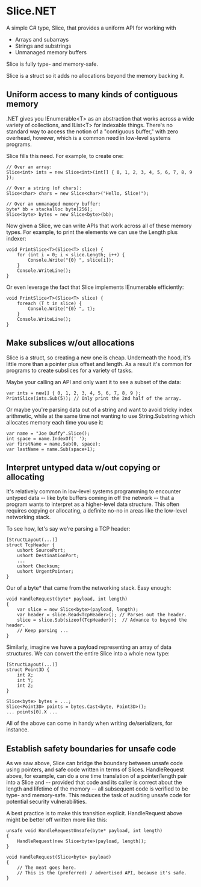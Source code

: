 # Slice.NET

A simple C# type, Slice, that provides a uniform API for working with

- Arrays and subarrays
- Strings and substrings
- Unmanaged memory buffers

Slice is fully type- and memory-safe.

Slice is a struct so it adds no allocations beyond the memory backing it.

## Uniform access to many kinds of contiguous memory

.NET gives you IEnumerable&lt;T&gt; as an abstraction that works across a wide
variety of collections, and IList&lt;T&gt; for indexable things.  There's no standard
way to access the notion of a "contiguous buffer," with zero overhead, however,
which is a common need in low-level systems programs.

Slice fills this need.  For example, to create one:

    // Over an array:
    Slice<int> ints = new Slice<int>(int[] { 0, 1, 2, 3, 4, 5, 6, 7, 8, 9 });

    // Over a string (of chars):
    Slice<char> chars = new Slice<char>("Hello, Slice!");

    // Over an unmanaged memory buffer:
    byte* bb = stackalloc byte[256];
    Slice<byte> bytes = new Slice<byte>(bb);

Now given a Slice, we can write APIs that work across all of these memory types.
For example, to print the elements we can use the Length plus indexer:

    void PrintSlice<T>(Slice<T> slice) {
        for (int i = 0; i < slice.Length; i++) {
            Console.Write("{0} ", slice[i]);
        }
        Console.WriteLine();
    }

Or even leverage the fact that Slice implements IEnumerable efficiently:

    void PrintSlice<T>(Slice<T> slice) {
        foreach (T t in slice) {
            Console.Write("{0} ", t);
        }
        Console.WriteLine();
    }

## Make subslices w/out allocations

Slice is a struct, so creating a new one is cheap.  Underneath the hood, it's
little more than a pointer plus offset and length.  As a result it's common for
programs to create subslices for a variety of tasks.

Maybe your calling an API and only want it to see a subset of the data:

    var ints = new[] { 0, 1, 2, 3, 4, 5, 6, 7, 8, 9 };
    PrintSlice(ints.Sub(5)); // Only print the 2nd half of the array.

Or maybe you're parsing data out of a string and want to avoid tricky index
arithmetic, while at the same time not wanting to use String.Substring which
allocates memory each time you use it:

    var name = "Joe Duffy".Slice();
    int space = name.IndexOf(' ');
    var firstName = name.Sub(0, space);
    var lastName = name.Sub(space+1);

## Interpret untyped data w/out copying or allocating

It's relatively common in low-level systems programming to encounter untyped
data -- like byte buffers coming in off the network -- that a program wants to
interpret as a higher-level data structure.  This often requires copying or
allocating, a definite no-no in areas like the low-level networking stack.

To see how, let's say we're parsing a TCP header:

    [StructLayout(...)]
    struct TcpHeader {
        ushort SourcePort;
        ushort DestinationPort;
        ...
        ushort Checksum;
        ushort UrgentPointer;
    }

Our of a byte\* that came from the networking stack.  Easy enough:

    void HandleRequest(byte* payload, int length)
    {
        var slice = new Slice<byte>(payload, length);
        var header = slice.Read<TcpHeader>(); // Parses out the header.
        slice = slice.Sub(sizeof(TcpHeader));  // Advance to beyond the header.
        // Keep parsing ...
    }

Similarly, imagine we have a payload representing an array of data structures.
We can convert the entire Slice into a whole new type:

    [StructLayout(...)]
    struct Point3D {
        int X;
        int Y;
        int Z;
    }

    Slice<byte> bytes = ...;
    Slice<Point3D> points = bytes.Cast<byte, Point3D>();
    ... points[0].X ...


All of the above can come in handy when writing de/serializers, for instance.

## Establish safety boundaries for unsafe code

As we saw above, Slice can bridge the boundary between unsafe code using pointers,
and safe code written in terms of Slices.  HandleRequest above, for example, can
do a one time translation of a pointer/length pair into a Slice and -- provided
that code and its caller is correct about the length and lifetime of the memory --
all subsequent code is verified to be type- and memory-safe.  This reduces the
task of auditing unsafe code for potential security vulnerabilities.

A best practice is to make this transition explicit.  HandleRequest above might
be better off written more like this:

    unsafe void HandleRequestUnsafe(byte* payload, int length)
    {
        HandleRequest(new Slice<byte>(payload, length));
    }

    void HandleRequest(Slice<byte> payload)
    {
        // The meat goes here.
        // This is the (preferred) / advertised API, because it's safe.
    }

